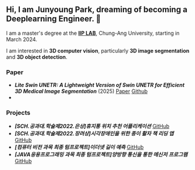 ## Hi, I am Junyoung Park, dreaming of becoming a **Deeplearning Engineer**. 👋

I am a master's degree at the **[IIP LAB](https://sites.google.com/view/cau-iip-lab/home?authuser=0)**, Chung-Ang University, starting in March 2024. 

I am interested in **3D computer vision**, particularly **3D image segmentation** and **3D object detection**.

### Paper
- ***Lite Swin UNETR: A Lightweight Version of Swin UNETR for Efficient 3D Medical Image Segmentation*** (2025) [Paper](https://link.springer.com/article/10.1007/s42835-025-02392-2) [Github](https://github.com/mamumpapa/Lite-Swin-UNETR)
- 
### Projects
- ***[SCH.공과대.학술제2022.은상]휴지통 위치 추천 어플리케이션*** [GitHub](https://github.com/mamumpapa/OOPSLA-trash-can-recommendation)
- ***[SCH.공과대.학술제2022.장려상]시각장애인을 위한 종이 활자 책 리딩 앱*** [GitHub](https://github.com/mamumpapa/OOPSLA-reading-book-app)
- ***[컴퓨터 비전 과목 최종 텀프로젝트]이더넷 길이 예측*** [GitHub](https://github.com/mamumpapa/Computer-Vision-Term-Project)
- ***[JAVA응용프로그래밍 과목 최종 텀프로젝트]양방향 통신을 통한 메신저 프로그램*** [GitHub](https://github.com/mamumpapa/JAVA-Term-Project/tree/main)


